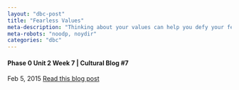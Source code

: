```yaml
---
layout: "dbc-post"
title: "Fearless Values"
meta-description: "Thinking about your values can help you defy your fear."
meta-robots: "noodp, noydir"
categories: "dbc"
---
```

<h4>Phase 0 Unit 2 Week 7 | Cultural Blog #7</h4>
<span class="meta">Feb 5, 2015</span>
<a href="http://jannypie.github.io/blog/c7-values.html" title="Read more">Read this blog post</a>